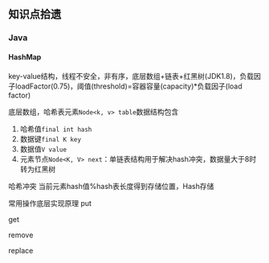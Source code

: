## 知识点拾遗
### Java
#### HashMap
key-value结构，线程不安全，非有序，底层数组+链表+红黑树(JDK1.8)，负载因子loadFactor(0.75)，阈值(threshold)=容器容量(capacity)*负载因子(load factor)

底层数组，哈希表元素`Node<k, v> table`数据结构包含
1. 哈希值`final int hash`
2. 数据键`final K key`
3. 数据值`V value`
4. 元素节点`Node<K, V> next`：单链表结构用于解决hash冲突，数据量大于8时转为红黑树

哈希冲突
当前元素hash值%hash表长度得到存储位置，Hash存储

常用操作底层实现原理
put

get

remove

replace
